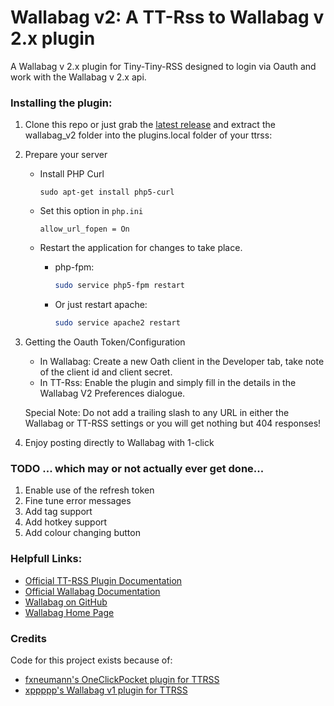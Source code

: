 Wallabag v2: A TT-Rss to Wallabag v 2.x plugin
=====================

A Wallabag v 2.x plugin for Tiny-Tiny-RSS designed to login via Oauth and work with the Wallabag v 2.x api.


### Installing the plugin:

1. Clone this repo or just grab the [latest release](https://github.com/joshp23/ttrss-to-wallabag-v2/releases/latest) and extract the wallabag_v2 folder into the plugins.local folder of your ttrss:  

2. Prepare your server

	* Install PHP Curl

		```
		sudo apt-get install php5-curl
		```
	* Set this option in `php.ini`
	
		```
		allow_url_fopen = On
		```
	* Restart the application for changes to take place.  
		* php-fpm:

			```bash
			sudo service php5-fpm restart
			```
		* Or just restart apache:  

			```bash
			sudo service apache2 restart
			```
3. Getting the Oauth Token/Configuration

	* In Wallabag: Create a new Oath client in the Developer tab, take note of the client id and client secret.
	* In TT-Rss: Enable the plugin and simply fill in the details in the Wallabag V2 Preferences dialogue.
     	
	Special Note: Do not add a trailing slash to any URL in either the Wallabag or TT-RSS settings or you will get nothing but 404 responses!

4. Enjoy posting directly to Wallabag with 1-click

### TODO ... which may or not actually ever get done...

1. Enable use of the refresh token
2. Fine tune error messages
3. Add tag support
4. Add hotkey support
5. Add colour changing button

### Helpfull Links:

* [Official TT-RSS Plugin Documentation](https://tt-rss.org/gitlab/fox/tt-rss/wikis/Plugins)
* [Official Wallabag Documentation](http://doc.wallabag.org/en/v2/)
* [Wallabag on GitHub](https://github.com/wallabag/wallabag)
* [Wallabag Home Page](https://www.wallabag.org/)

### Credits

Code for this project exists because of:

* [fxneumann's OneClickPocket plugin for TTRSS](https://github.com/fxneumann/oneclickpocket)
* [xppppp's Wallabag v1 plugin for TTRSS](https://github.com/xppppp/ttrss-wallabag-plugin)

